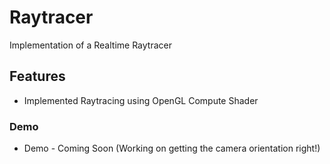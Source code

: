 # Raytracer 

Implementation of a Realtime Raytracer

## Features

* Implemented Raytracing using OpenGL Compute Shader

### Demo

* Demo - Coming Soon (Working on getting the camera orientation right!)
